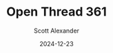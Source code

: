 ---
layout: podcast
title: "Open Thread 361"
author: Scott Alexander
description: https://www.astralcodexten.com/p/open-thread-361
date: 2024-12-23
length: 197571
duration: 49
guid: open-thread-361
---